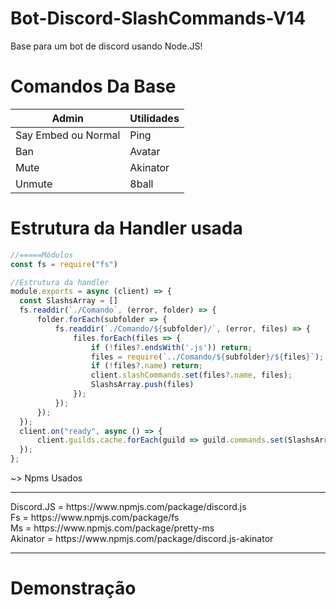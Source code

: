 # Bot-Discord-SlashCommands-V14

Base para um bot de discord usando Node.JS!

# Comandos Da Base

| Admin | Utilidades |
|-----------------------|-----------------------|
| Say Embed ou Normal | Ping |
| Ban | Avatar |
| Mute | Akinator | 
| Unmute | 8ball | 

# Estrutura da Handler usada
  ```js
  //=====Módulos
  const fs = require("fs")

  //Estrutura da handler
  module.exports = async (client) => {
    const SlashsArray = []
    fs.readdir(`./Comando`, (error, folder) => {
        folder.forEach(subfolder => {
            fs.readdir(`./Comando/${subfolder}/`, (error, files) => {
                files.forEach(files => {
                    if (!files?.endsWith('.js')) return;
                    files = require(`../Comando/${subfolder}/${files}`);
                    if (!files?.name) return;
                    client.slashCommands.set(files?.name, files);
                    SlashsArray.push(files)
                });
            });
        });
    });
    client.on("ready", async () => {
        client.guilds.cache.forEach(guild => guild.commands.set(SlashsArray))
    });
};
```
<div>
  ~> Npms Usados
  <hr></hr>
  Discord.JS = https://www.npmjs.com/package/discord.js <br>
  Fs = https://www.npmjs.com/package/fs <br>
  Ms = https://www.npmjs.com/package/pretty-ms <br>
  Akinator = https://www.npmjs.com/package/discord.js-akinator 
</div> 
<hr></hr>

# Demonstração

![]()

